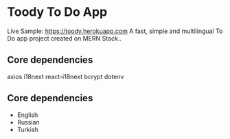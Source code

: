 # Toody To Do App

Live Sample: https://toody.herokuapp.com
A fast, simple and multilingual To Do app project created on MERN Stack..

## Core dependencies

axios
i18next
react-i18next
bcrypt
dotenv

## Core dependencies

- English
- Russian
- Turkish
